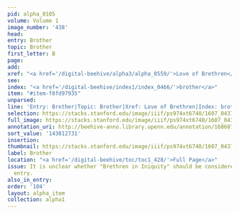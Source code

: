 ```yaml
---
pid: alpha_0105
volume: Volume 1
image_number: '438'
head:
entry: Brother
topic: Brother
first_letter: B
page:
add:
xref: "<a href='/digital-beehive/alpha3/alpha_0559/'>Love of Brethren</a>"
see:
index: "<a href='/digital-beehive/index1/index_0466/'>brother</a>"
item: "#item-f8fd97935"
unparsed:
line: 'Entry: Brother|Topic: Brother|Xref: Love of Brethren|Index: brother|#item-f8fd97935'
selection: https://stacks.stanford.edu/image/iiif/ps974xt6740/1607_0437/833,2731,2975,585/full/0/default.jpg
full_image: https://stacks.stanford.edu/image/iiif/ps974xt6740/1607_0437/full/full/0/default.jpg
annotation_uri: http://beehive-anno.library.upenn.edu/annotation/1686073823149
sort_value: '143812731'
insertion:
thumbnail: https://stacks.stanford.edu/image/iiif/ps974xt6740/1607_0437/833,2731,600,180/250,/0/default.jpg
label: Brother
location: "<a href='/digital-beehive/toc/toc1_428/'>Full Page</a>"
issue: It is unclear whether "Brethren in Iniquity" should be considered a separate
  entry.
also_in_entry:
order: '104'
layout: alpha_item
collection: alpha1
---
```

